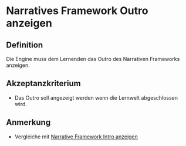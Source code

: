 # Narratives Framework Outro anzeigen

## Definition

Die Engine muss dem Lernenden das Outro des Narrativen Frameworks anzeigen.

## Akzeptanzkriterium

- Das Outro soll angezeigt werden wenn die Lernwelt abgeschlossen wird.

## Anmerkung

-  Vergleiche mit [Narrative Framework Intro anzeigen](ELG0037.md)

